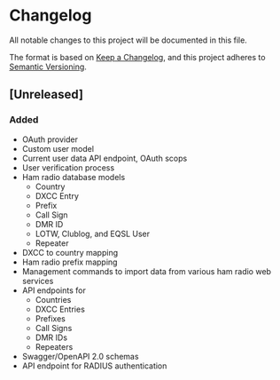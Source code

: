 # Changelog
All notable changes to this project will be documented in this file.

The format is based on [Keep a Changelog](https://keepachangelog.com/en/1.0.0/),
and this project adheres to [Semantic Versioning](https://semver.org/spec/v2.0.0.html).

## [Unreleased]
### Added
* OAuth provider
* Custom user model
* Current user data API endpoint, OAuth scops
* User verification process
* Ham radio database models
    * Country
    * DXCC Entry
    * Prefix
    * Call Sign
    * DMR ID
    * LOTW, Clublog, and EQSL User
    * Repeater
* DXCC to country mapping
* Ham radio prefix mapping
* Management commands to import data from various ham radio web services
* API endpoints for
    * Countries
    * DXCC Entries
    * Prefixes 
    * Call Signs
    * DMR IDs
    * Repeaters
* Swagger/OpenAPI 2.0 schemas
* API endpoint for RADIUS authentication
